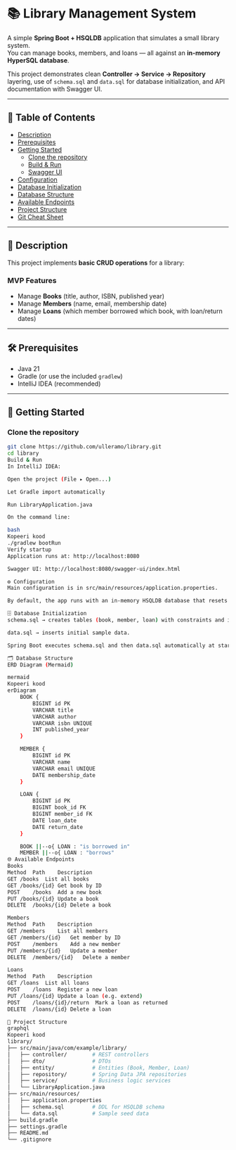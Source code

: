# 📚 Library Management System

A simple **Spring Boot + HSQLDB** application that simulates a small library system.  
You can manage books, members, and loans — all against an **in-memory HyperSQL database**.

This project demonstrates clean **Controller → Service → Repository** layering, use of `schema.sql` and `data.sql` for database initialization, and API documentation with Swagger UI.

---

## 📌 Table of Contents
- [Description](#description)
- [Prerequisites](#prerequisites)
- [Getting Started](#getting-started)
    - [Clone the repository](#clone-the-repository)
    - [Build & Run](#build--run)
    - [Swagger UI](#swagger-ui)
- [Configuration](#configuration)
- [Database Initialization](#database-initialization)
- [Database Structure](#database-structure)
- [Available Endpoints](#available-endpoints)
- [Project Structure](#project-structure)
- [Git Cheat Sheet](#git-cheat-sheet)

---

## 📖 Description
This project implements **basic CRUD operations** for a library:

### MVP Features
- Manage **Books** (title, author, ISBN, published year)
- Manage **Members** (name, email, membership date)
- Manage **Loans** (which member borrowed which book, with loan/return dates)

---

## 🛠 Prerequisites
- Java 21
- Gradle (or use the included `gradlew`)
- IntelliJ IDEA (recommended)

---

## 🚀 Getting Started

### Clone the repository
```bash
git clone https://github.com/ulleramo/library.git
cd library
Build & Run
In IntelliJ IDEA:

Open the project (File ▸ Open...)

Let Gradle import automatically

Run LibraryApplication.java

On the command line:

bash
Kopeeri kood
./gradlew bootRun
Verify startup
Application runs at: http://localhost:8080

Swagger UI: http://localhost:8080/swagger-ui/index.html

⚙️ Configuration
Main configuration is in src/main/resources/application.properties.

By default, the app runs with an in-memory HSQLDB database that resets on every restart.

🗄 Database Initialization
schema.sql → creates tables (book, member, loan) with constraints and indexes.

data.sql → inserts initial sample data.

Spring Boot executes schema.sql and then data.sql automatically at startup.

🗂 Database Structure
ERD Diagram (Mermaid)

mermaid
Kopeeri kood
erDiagram
    BOOK {
        BIGINT id PK
        VARCHAR title
        VARCHAR author
        VARCHAR isbn UNIQUE
        INT published_year
    }

    MEMBER {
        BIGINT id PK
        VARCHAR name
        VARCHAR email UNIQUE
        DATE membership_date
    }

    LOAN {
        BIGINT id PK
        BIGINT book_id FK
        BIGINT member_id FK
        DATE loan_date
        DATE return_date
    }

    BOOK ||--o{ LOAN : "is borrowed in"
    MEMBER ||--o{ LOAN : "borrows"
🌐 Available Endpoints
Books
Method	Path	Description
GET	/books	List all books
GET	/books/{id}	Get book by ID
POST	/books	Add a new book
PUT	/books/{id}	Update a book
DELETE	/books/{id}	Delete a book

Members
Method	Path	Description
GET	/members	List all members
GET	/members/{id}	Get member by ID
POST	/members	Add a new member
PUT	/members/{id}	Update a member
DELETE	/members/{id}	Delete a member

Loans
Method	Path	Description
GET	/loans	List all loans
POST	/loans	Register a new loan
PUT	/loans/{id}	Update a loan (e.g. extend)
POST	/loans/{id}/return	Mark a loan as returned
DELETE	/loans/{id}	Delete a loan

📂 Project Structure
graphql
Kopeeri kood
library/
├── src/main/java/com/example/library/
│   ├── controller/        # REST controllers
│   ├── dto/               # DTOs
│   ├── entity/            # Entities (Book, Member, Loan)
│   ├── repository/        # Spring Data JPA repositories
│   ├── service/           # Business logic services
│   └── LibraryApplication.java
├── src/main/resources/
│   ├── application.properties
│   ├── schema.sql         # DDL for HSQLDB schema
│   └── data.sql           # Sample seed data
├── build.gradle
├── settings.gradle
├── README.md
└── .gitignore

